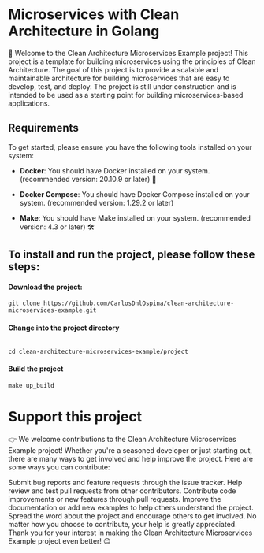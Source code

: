 # Microservices with Clean Architecture in Golang

👋 Welcome to the Clean Architecture Microservices Example project! This project is a template for building microservices using the principles of Clean Architecture. The goal of this project is to provide a scalable and maintainable architecture for building microservices that are easy to develop, test, and deploy. The project is still under construction and is intended to be used as a starting point for building microservices-based applications.

## Requirements

To get started, please ensure you have the following tools installed on your system:

- **Docker**: You should have Docker installed on your system. (recommended version: 20.10.9 or later) 🐳

- **Docker Compose**: You should have Docker Compose installed on your system. (recommended version: 1.29.2 or later) 

- **Make**: You should have Make installed on your system. (recommended version: 4.3 or later) 🛠️

## To install and run the project, please follow these steps:


#### Download the project:
```
git clone https://github.com/CarlosDnlOspina/clean-architecture-microservices-example.git

```


#### Change into the project directory
```

cd clean-architecture-microservices-example/project
```

#### Build the project
```
make up_build
```

# Support this project

👉 We welcome contributions to the Clean Architecture Microservices Example project! Whether you're a seasoned developer or just starting out, there are many ways to get involved and help improve the project. Here are some ways you can contribute:

Submit bug reports and feature requests through the issue tracker.
Help review and test pull requests from other contributors.
Contribute code improvements or new features through pull requests.
Improve the documentation or add new examples to help others understand the project.
Spread the word about the project and encourage others to get involved.
No matter how you choose to contribute, your help is greatly appreciated. Thank you for your interest in making the Clean Architecture Microservices Example project even better! 😊
